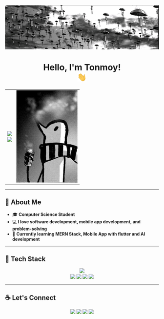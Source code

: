 <p align="center">
  <img src="Images\EljFA3FXEAARiDp.jpg" width="100%" style="max-height: 250px; object-fit: cover;">
</p>


<h1 align="center">Hello, I'm Tonmoy! <br><img src="https://raw.githubusercontent.com/ABSphreak/ABSphreak/master/gifs/Hi.gif" width="30px"></h1>

<!-- Aligning GitHub Stats and Profile Image -->
<p align="center">
  <table>
    <tr>
      <td>
        <img src="https://github-readme-stats.vercel.app/api?username=OnoPUNPUN&show_icons=true&theme=tokyonight" width="400px">
        <br>
        <img src="https://github-readme-stats.vercel.app/api/top-langs/?username=OnoPUNPUN&layout=compact&theme=tokyonight" width="400px">
      </td>
      <td align="center">
        <img src="Images/PUNPUN.jpg" width="200px">
      </td>
    </tr>
  </table>
</p>

---

## 🖤 About Me
- 🎓 **Computer Science Student**
- 💻 **I love software development, mobile app development, and problem-solving**
- 🚀 **Currently learning MERN Stack, Mobile App with flutter and AI development**

---

## 🌿 Tech Stack
<p align="center">
  <img src="https://skillicons.dev/icons?i=java,dart,flutter,python,linux,github,git,mongodb,express,react,nodejs,firebase,mysql" width="800px"><br>
  <img src="https://img.shields.io/badge/REST%20API-FF6F00?style=for-the-badge&logo=api&logoColor=white">
  <img src="https://img.shields.io/badge/SQLite-003B57?style=for-the-badge&logo=sqlite&logoColor=white">
  <img src="https://img.shields.io/badge/AdMob-FF0000?style=for-the-badge&logo=googleads&logoColor=white">
  <img src="https://img.shields.io/badge/CodeCanyon-1C1C1C?style=for-the-badge&logo=envato&logoColor=white">
</p>


---

## ☕ Let's Connect
<p align="center">
  <a href="https://github.com/OnoPUNPUN"><img src="https://img.shields.io/badge/GitHub-000?style=for-the-badge&logo=github&logoColor=white"></a>
  <a href="https://www.facebook.com/share/155WCrxYB9/"><img src="https://img.shields.io/badge/Facebook-1877F2?style=for-the-badge&logo=facebook&logoColor=white"></a>
  <a href="https://www.linkedin.com/in/wasimul-bari-tonmoy-453307369"><img src="https://img.shields.io/badge/LinkedIn-0A66C2?style=for-the-badge&logo=linkedin&logoColor=white"></a>
  <a href="https://www.credly.com/users/wasimul-bari-tonmoy"><img src="https://img.shields.io/badge/Credly-00447C?style=for-the-badge&logo=data:image/svg+xml;base64,PHN2ZyBmaWxsPSJ3aGl0ZSIgcm9sZT0iaW1nIiB4bWxucz0iaHR0cDovL3d3dy53My5vcmcvMjAwMC9zdmciIHdpZHRoPSIxNCIgaGVpZ2h0PSIxNCIgdmlld0JveD0iMCAwIDE0IDE0Ij48cGF0aCBkPSJNMS41IDYuNzY0YTcuMDEyIDcuMDEyIDAgMCAxIDMuMTEtMi4xMjhsMi4zNDYgNS4xMjYgMi4zNDUtNS4xMjZhNy4wMTMgNy4wMTMgMCAwIDEgMy4xMSAyLjEyOCA3LjAxNSA3LjAxNSAwIDAgMS0yLjI4MyAyLjE0Nkw3LjQ1MiAxMy43OCAyLjIwMiA4LjkwNGE3LjAxMyA3LjAxMyAwIDAgMS0yLjI4My0yLjE0NnoiLz48L3N2Zz4=&logoColor=white"></a>
</p>
